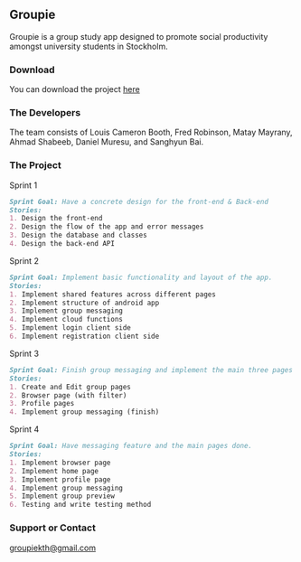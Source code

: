 
## Groupie
Groupie is a group study app designed to promote social productivity amongst university students in Stockholm.

### Download

You can download the project [here](https://drive.google.com/file/d/1IPswYOkAtzokGpPXAveyB5g1pb-cGzLL/view?usp=sharing)

### The Developers
The team consists of Louis Cameron Booth, Fred Robinson, Matay Mayrany, Ahmad Shabeeb, Daniel Muresu, and Sanghyun Bai.

### The Project

Sprint 1
```markdown
Sprint Goal: Have a concrete design for the front-end & Back-end
Stories: 
1. Design the front-end
2. Design the flow of the app and error messages
3. Design the database and classes
4. Design the back-end API
```
Sprint 2
```markdown
Sprint Goal: Implement basic functionality and layout of the app.
Stories:
1. Implement shared features across different pages
2. Implement structure of android app
3. Implement group messaging
4. Implement cloud functions
5. Implement login client side
6. Implement registration client side
```
Sprint 3
```markdown
Sprint Goal: Finish group messaging and implement the main three pages of the app.
Stories: 
1. Create and Edit group pages
2. Browser page (with filter)
3. Profile pages
4. Implement group messaging (finish)
```
Sprint 4
```markdown
Sprint Goal: Have messaging feature and the main pages done. 
Stories: 
1. Implement browser page
2. Implement home page
3. Implement profile page
4. Implement group messaging
5. Implement group preview
6. Testing and write testing method 
```

### Support or Contact
groupiekth@gmail.com 
